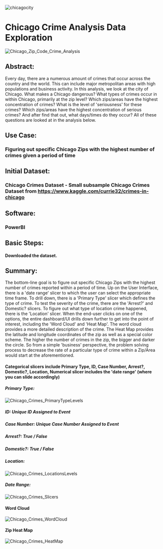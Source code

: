![chicagocity](https://user-images.githubusercontent.com/19572673/62322030-1b5f1b80-b472-11e9-8b62-a8f5b56383f7.jpg)
# Chicago Crime Analysis Data Exploration
![Chicago_Zip_Code_Crime_Analysis](https://user-images.githubusercontent.com/19572673/57345072-8f11b680-7117-11e9-90d0-8a55e88f4544.PNG)
## Abstract:
Every day, there are a numerous amount of crimes that occur across the country and the world. This can include major metropolitan areas with high populations and business activity. In this analysis, we look at the city of Chicago. What makes a Chicago dangerous? What types of crimes occur in within Chicago, primarily at the zip level? Which zips/areas have the highest concentration of crimes? What is the level of 'seriousness' for these crimes? Which zips/areas have the highest concentration of serious crimes? And after find that out, what days/times do they occur?  All of these questions are looked at in the analysis below.

## Use Case:
### Figuring out specific Chicago Zips with the highest number of crimes given a period of time

## Initial Dataset:
### Chicago Crimes Dataset - Small subsample Chicago Crimes Dataset from https://www.kaggle.com/currie32/crimes-in-chicago

## Software:
### PowerBI

## Basic Steps:
#### Downloaded the dataset. 

## Summary:
The bottom-line goal is to figure out specific Chicago Zips with the highest number of crimes reported within a period of time. Up on the User Interface, there is a 'date range' slicer to which the user can select the appropriate time frame. To drill down, there is a 'Primary Type' slicer which defines the type of crime. To test the severity of the crime, there are the 'Arrest?' and Domestic? slicers. To figure out what type of location crime happened, there is the 'Location' slicer.
When the end-user clicks on one of the options, the entire dashboard/UI drills down further to get into the point of interest, including the 'Word Cloud' and 'Heat Map'. The word cloud provides a more detailed description of the crime. The Heat Map provides the latitude and longitude coordinates of the zip as well as a special color scheme. The higher the number of crimes in the zip, the bigger and darker the circle. So from a simple 'business' perspective, the problem solving process to decrease the rate of a particular type of crime within a Zip/Area would start at the aforementioned.

#### Categorical slicers include Primary Type, ID, Case Number, Arrest?, Domestic?, Location, Numerical slicer includes the 'date range' (where you can slide accordingly)
##### Primary Type:
![Chicago_Crimes_PrimaryTypeLevels](https://user-images.githubusercontent.com/19572673/60402834-ddb15f00-9b62-11e9-9e13-c355a228ea22.PNG)
##### ID: Unique ID Assigned to Event 
##### Case Number: Unique Case Number Assigned to Event
##### Arrest?: True / False 
##### Domestic?: True / False
##### Location:
![Chicago_Crimes_LocationsLevels](https://user-images.githubusercontent.com/19572673/60402833-ddb15f00-9b62-11e9-8dd6-44b0818fe594.PNG)
##### Date Range:
![Chicago_Crimes_Slicers](https://user-images.githubusercontent.com/19572673/60401626-8dca9c00-9b52-11e9-9918-5ee940b8040d.PNG)
#### Word Cloud
![Chicago_Crimes_WordCloud](https://user-images.githubusercontent.com/19572673/60401686-3b3daf80-9b53-11e9-8f85-a523b2b5976a.PNG)
#### Zip Heat Map
![Chicago_Crimes_HeatMap](https://user-images.githubusercontent.com/19572673/60401685-3b3daf80-9b53-11e9-9fc2-81c5e6cfe324.PNG)
